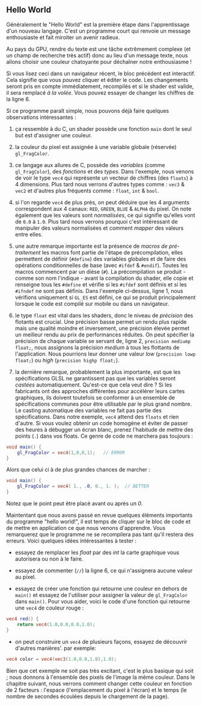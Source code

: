 ## Hello World

Généralement le "Hello World" est la première étape dans l'apprentissage d'un nouveau langage.
C'est un programme court qui renvoie un message enthousiaste et fait miroiter un avenir radieux.

Au pays du GPU, rendre du texte est une tâche extrêmement complexe (et un champ de recherche très actif) donc au lieu d'un message texte, nous allons choisir une couleur chatoyante pour déchaîner notre enthousiasme !

<div class="codeAndCanvas" data="hello_world.frag"></div>

Si vous lisez ceci dans un navigateur récent, le bloc précédent est interactif.
Cela signifie que vous pouvez cliquer et éditer le code. Les changements seront pris en compte immédiatement, recompilés et si le shader est valide, il sera remplacé *à la volée*.
Vous pouvez essayer de changer les chiffres de la ligne 6.

Si ce programme paraît simple, nous pouvons déjà faire quelques observations intéressantes :

1. ça ressemble à du C, un shader possède une fonction `main` dont le seul but est d'assigner une couleur.

2. la couleur du pixel est assignée à une variable globale (réservée) `gl_FragColor`.

3. ce langage aux allures de C, possède des *variables* (comme `gl_FragColor`), des *fonctions* et des *types*.
Dans l'exemple, nous venons de voir le type `vec4` qui représente un vecteur de chiffres (des `floats`) à 4 dimensions. Plus tard nous verrons d'autres types comme : `vec3` & `vec2` et d'autres plus fréquents comme : `float`, `int` & `bool`.

4. si l'on regarde `vec4` de plus près, on peut déduire que les 4 arguments correspondent aux 4 canaux: `RED`, `GREEN`, `BLUE` & `ALPHA` du pixel.
On note également que les valeurs sont *normalisées*, ce qui signifie qu'elles vont de `0.0` à `1.0`.
Plus tard nous verrons pourquoi c'est intéressant de manipuler des valeurs normalisées et comment *mapper* des valeurs entre elles.

5. une autre remarque importante est la présence de *macros de pré-traitement*
les macros font partie de l'étape de précompilation, elles permettent de définir (`#define`) des variables globales et de faire des opérations conditionnelles de base (avec `#ifdef` & `#endif`).
Toutes les macros commencent par un dièse (`#`).
La précompilation se produit - comme son nom l'indique - avant la compilation du shader, elle copie et renseigne tous les `#define` et vérifie si les `#ifdef` sont définis et si les `#ifndef` ne sont pas définis.
Dans l'exemple ci-dessus, ligne 1, nous vérifions uniquement si `GL_ES` est défini, ce qui se produit principalement lorsque le code est compilé sur mobile ou dans un navigateur.

6. le type `float` est vital dans les shaders, donc le niveau de *précision* des flotants est crucial.
Une précision basse permet un rendu plus rapide mais une qualité moindre et inversement, une précision élevée permet un meilleur rendu au prix de performances réduites.
On peut spécifier la précision de chaque variable se servant de, ligne 2, `precision mediump float;`, nous assignons la précision *medium* à tous les flottants de l'application.
Nous pourrions leur donner une valeur *low* (`precision lowp float;`) ou *high* (`precision highp float;`).

7. la dernière remarque, probablement la plus importante, est que les spécifications GLSL ne garantissent pas que les variables seront *castées* automatiquement.
Qu'est-ce que cela veut dire ? Si les fabricants ont des approches différentes pour accélérer leurs cartes graphiques, ils doivent toutefois se conformer à un ensemble de spécifications communes pour être utilisable par le plus grand nombre.
Le casting automatique des variables ne fait pas partie des spécifications.
Dans notre exemple, `vec4` attend des `floats` et rien d'autre. Si vous voulez obtenir un code homogène et éviter de passer des heures à débugger un écran blanc, prenez l'habitude de mettre des points (`.`) dans vos floats.
Ce genre de code ne marchera pas toujours :

```glsl
void main() {
    gl_FragColor = vec4(1,0,0,1);	// ERROR
}
```
Alors que celui ci à de plus grandes chances de marcher :

```glsl
void main() {
    gl_FragColor = vec4( 1., .0, 0., 1. );	// BETTER
}
```
Notez que le point peut être placé avant ou après un *0*.

Maintentant que nous avons passé en revue quelques éléments importants du programme "hello world!", il est temps de cliquer sur le bloc de code et de mettre en application ce que nous venons d'apprendre.
Vous remarquerez que le programme ne se recompilera pas tant qu'il restera des erreurs. Voici quelques idées intéressantes à tester :

* essayez de remplacer les *float* par des *int* la carte graphique vous autorisera ou non à le faire.

* essayez de commenter (`//`) la ligne 6, ce qui n'assignera aucune valeur au pixel.

* essayez de créer une fonction qui retourne une couleur en dehors de `main()` et essayez de l'utiliser pour assigner la valeur de `gl_FragColor` dans `main()`.
Pour vous aider, voici le code d'une fonction qui retourne une `vec4` de couleur rouge :

```glsl
vec4 red() {
    return vec4(1.0,0.0,0.0,1.0);
}
```

* on peut construire un `vec4` de plusieurs façons, essayez de découvrir d'autres manières'. par exemple:

```glsl
vec4 color = vec4(vec3(1.0,0.0,1.0),1.0);
```

Bien que cet exemple ne soit pas très excitant, c'est le plus basique qui soit ; nous donnons à l'ensemble des pixels de l'image la même couleur.
Dans le chapitre suivant, nous verrons comment changer cette couleur en fonction de 2 facteurs : l'espace (l'emplacement du pixel à l'écran) et le temps (le nombre de secondes écoulées depuis le chargement de la page).
